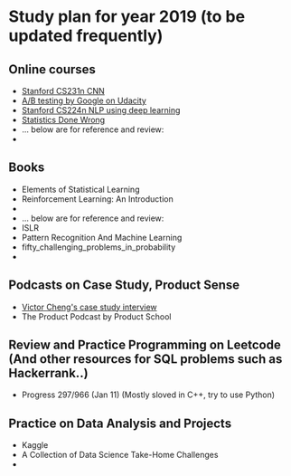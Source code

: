# Study plan for year 2019 (to be updated frequently)

## Online courses
- [Stanford CS231n CNN](http://cs231n.stanford.edu/)
- [A/B testing by Google on Udacity](https://eu.udacity.com/course/ab-testing--ud257)
- [Stanford CS224n NLP using deep learning](http://web.stanford.edu/class/cs224n/)
- [Statistics Done Wrong](https://www.statisticsdonewrong.com/)
- ... below are for reference and review:
- 


## Books
- Elements of Statistical Learning
- Reinforcement Learning: An Introduction
- 
- ... below are for reference and review:
- ISLR
- Pattern Recognition And Machine Learning
- fifty_challenging_problems_in_probability
- 

## Podcasts on Case Study, Product Sense
- [Victor Cheng's case study interview](https://www.ximalaya.com/shangye/6414597/)
- The Product Podcast by Product School

## Review and Practice Programming on Leetcode (And other resources for SQL problems such as Hackerrank..)
- Progress 297/966 (Jan 11) (Mostly sloved in C++, try to use Python)

## Practice on Data Analysis and Projects
- Kaggle
- A Collection of Data Science Take-Home Challenges
- 
